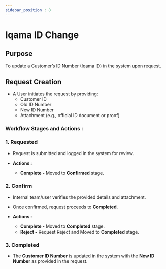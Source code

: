 ```yaml
---
sidebar_position : 8
---
```


# Iqama ID Change

## Purpose

To update a Customer’s ID Number (Iqama ID) in the system upon request.

## Request Creation

  - A User initiates the request by providing:
    - Customer ID
    - Old ID Number
    - New ID Number
    - Attachment (e.g., official ID document or proof)

### Workflow Stages and Actions :

### 1. Requested

  - Request is submitted and logged in the system for review.

  - **Actions :**
    - **Complete -** Moved to **Confirmed** stage.

### 2. Confirm

  - Internal team/user verifies the provided details and attachment.

  - Once confirmed, request proceeds to **Completed**.

  - **Actions :**
    - **Complete -** Moved to **Completed** stage.
    - **Reject -** Request Reject and Moved to **Completed** stage.

### 3. Completed

  - The **Customer ID Number** is updated in the system with the **New ID Number** as provided in the request.